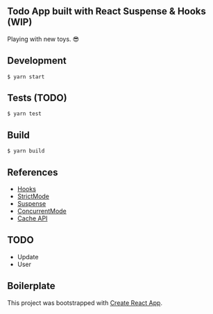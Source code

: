 ## Todo App built with React Suspense & Hooks (WIP)

Playing with new toys. :sunglasses:

## Development

`$ yarn start`

## Tests (TODO)

`$ yarn test`

## Build

`$ yarn build`

## References

- [Hooks](https://reactjs.org/docs/hooks-reference.html)
- [StrictMode](https://reactjs.org/docs/strict-mode.html)
- [Suspense](https://reactjs.org/docs/code-splitting.html#suspense)
- [ConcurrentMode](https://github.com/sw-yx/fresh-concurrent-react/blob/master/apis/roots.md#reactdomcreateroot-and-rootrender)
- [Cache API](https://github.com/facebook/react/pull/13337#issuecomment-425974864)

## TODO

- Update
- User

## Boilerplate

This project was bootstrapped with [Create React App](https://github.com/facebook/create-react-app).
